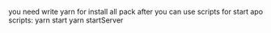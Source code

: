 you need write yarn for install all pack 
after you can use scripts for start apo
scripts:
  yarn start 
  yarn startServer
